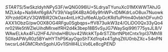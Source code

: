 $START$S/5wSkzldyhNPyS3F/wQNG096lU+5LdryaTYunuXc01MXWWTAhJGMZLk4p+Na9Anf6g8A7V39/VagSK4BzAG6y9fnWP+tDMKdrLoO8ux7NuowkXPrzddGKzV3QWBiR2OkOax4ntLirK2uf6eAUpGcKRd1uPHm40vbkhDFvuhOAXX1iObzG/pwOOX8OG4RFgu0Sgbqps+ffV873uikW3z4/OLiDO0Qx33yQo4nr02We5tWZleUihdMIrxelfRH2d4k3bep18B5vSyJG7WaySqi99f/775ysJL8/VWAwELkAx4FiJ2HF4JVrdwHBUsv42WckKTp4rSTZlbrtNPbtCntx1rpl37Mh1850XeAPWyR0z5BYwHYThP5KayOgoShTXd1rq4x4TghqZtIU0nbZXc+54nPNtwcsrLd4GMCRxhSgohUGv1lShW4LLVo6Le8cgP$END$